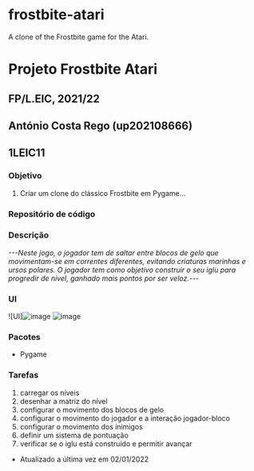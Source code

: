 # frostbite-atari
A clone of the Frostbite game for the Atari.
# Projeto Frostbite Atari
## FP/L.EIC, 2021/22
## António Costa Rego (up202108666)
## 1LEIC11

### Objetivo

1. Criar um clone do clássico Frostbite em Pygame...

### Repositório de código

### Descrição

*---Neste jogo, o jogador tem de saltar entre blocos de gelo que movimentam-se em correntes diferentes, evitando criaturas marinhas e ursos polares.
O jogador tem como objetivo construir o seu iglu para progredir de nível, ganhado mais pontos por ser veloz.---*

### UI

![UI]![image](https://user-images.githubusercontent.com/93994486/150644500-84b78340-02c8-4ff8-b0f1-c495327b15f2.png)
![image](https://user-images.githubusercontent.com/93994486/150644513-604acbc9-6973-481e-8860-5950cae48a3f.png)



### Pacotes

- Pygame

### Tarefas

1. carregar os níveis
1. desenhar a matriz do nível
2. configurar o movimento dos blocos de gelo
3. configurar o movimento do jogador e a interação jogador-bloco
4. configurar o movimento dos inimigos
5. definir um sistema de pontuação
6. verificar se o iglu está construído e permitir avançar

- Atualizado a última vez em 02/01/2022
